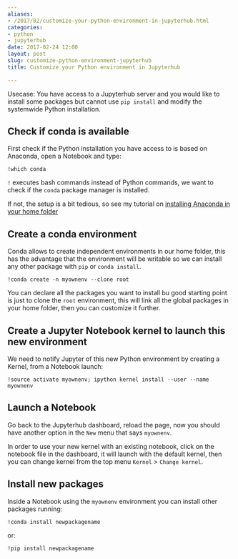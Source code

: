 ```yaml
---
aliases:
- /2017/02/customize-your-python-environment-in-jupyterhub.html
categories:
- python
- jupyterhub
date: 2017-02-24 12:00
layout: post
slug: customize-python-environment-jupyterhub
title: Customize your Python environment in Jupyterhub

---
```


Usecase: You have access to a Jupyterhub server and you would like to install some packages but cannot use `pip install` and modify the systemwide Python installation.

## Check if conda is available

First check if the Python installation you have access to is based on Anaconda, open a Notebook and type:

	!which conda

`!` executes bash commands instead of Python commands, we want to check if the `conda` package manager is installed.

If not, the setup is a bit tedious, so see my tutorial on [installing Anaconda in your home folder](https://zonca.github.io/2015/10/use-own-python-in-jupyterhub.html)

## Create a conda environment

Conda allows to create independent environments in our home folder, this has the advantage that the environment will be writable so we can install any other package with `pip` or `conda install`.

	!conda create -n myownenv --clone root

You can declare all the packages you want to install bu good starting point is just to clone the `root` environment, this will link all the global packages in your home folder, then you can customize it further.

## Create a Jupyter Notebook kernel to launch this new environment

We need to notify Jupyter of this new Python environment by creating a Kernel, from a Notebook launch:

	!source activate myownenv; ipython kernel install --user --name myownenv

## Launch a Notebook

Go back to the Jupyterhub dashboard, reload the page, now you should have another option in the `New` menu that says `myownenv`.

In order to use your new kernel with an existing notebook, click on the notebook file in the dashboard, it will launch with the default kernel, then you can change kernel from the top menu `Kernel` > `Change kernel`.

## Install new packages

Inside a Notebook using the `myownenv` environment you can install other packages running:

	!conda install newpackagename

or:

	!pip install newpackagename
